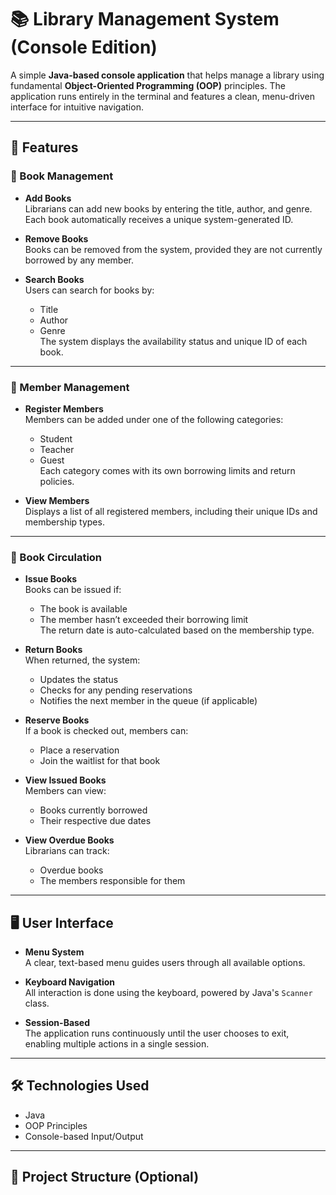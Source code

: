 # 📚 Library Management System (Console Edition)

A simple **Java-based console application** that helps manage a library using fundamental **Object-Oriented Programming (OOP)** principles. The application runs entirely in the terminal and features a clean, menu-driven interface for intuitive navigation.

---

## 🔧 Features

### 📖 Book Management
- **Add Books**  
  Librarians can add new books by entering the title, author, and genre. Each book automatically receives a unique system-generated ID.

- **Remove Books**  
  Books can be removed from the system, provided they are not currently borrowed by any member.

- **Search Books**  
  Users can search for books by:
  - Title  
  - Author  
  - Genre  
  The system displays the availability status and unique ID of each book.

---

### 👤 Member Management
- **Register Members**  
  Members can be added under one of the following categories:
  - Student  
  - Teacher  
  - Guest  
  Each category comes with its own borrowing limits and return policies.

- **View Members**  
  Displays a list of all registered members, including their unique IDs and membership types.

---

### 🔄 Book Circulation
- **Issue Books**  
  Books can be issued if:
  - The book is available  
  - The member hasn’t exceeded their borrowing limit  
  The return date is auto-calculated based on the membership type.

- **Return Books**  
  When returned, the system:
  - Updates the status  
  - Checks for any pending reservations  
  - Notifies the next member in the queue (if applicable)

- **Reserve Books**  
  If a book is checked out, members can:
  - Place a reservation  
  - Join the waitlist for that book

- **View Issued Books**  
  Members can view:
  - Books currently borrowed  
  - Their respective due dates

- **View Overdue Books**  
  Librarians can track:
  - Overdue books  
  - The members responsible for them

---

## 🖥️ User Interface

- **Menu System**  
  A clear, text-based menu guides users through all available options.

- **Keyboard Navigation**  
  All interaction is done using the keyboard, powered by Java's `Scanner` class.

- **Session-Based**  
  The application runs continuously until the user chooses to exit, enabling multiple actions in a single session.

---

## 🛠️ Technologies Used
- Java
- OOP Principles
- Console-based Input/Output

---

## 📂 Project Structure (Optional)
